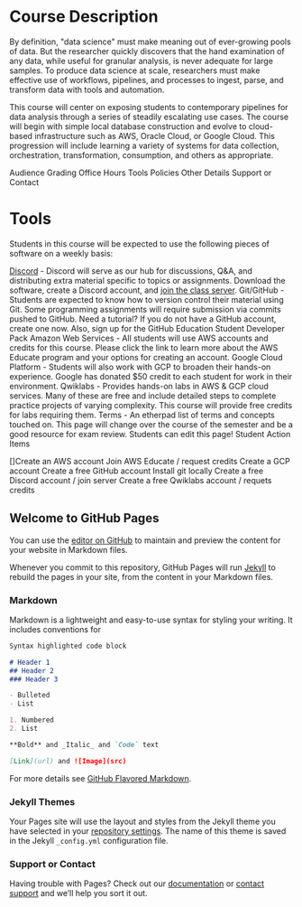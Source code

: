
# Course Description #
By definition, "data science" must make meaning out of ever-growing pools of data. But the researcher quickly discovers that the hand examination of any data, while useful for granular analysis, is never adequate for large samples. To produce data science at scale, researchers must make effective use of workflows, pipelines, and processes to ingest, parse, and transform data with tools and automation.

This course will center on exposing students to contemporary pipelines for data analysis through a series of steadily escalating use cases. The course will begin with simple local database construction and evolve to cloud-based infrastructure such as AWS, Oracle Cloud, or  Google Cloud. This progression will include learning a variety of systems for data collection, orchestration, transformation, consumption, and others as appropriate.

Audience
Grading
Office Hours
Tools
Policies
Other Details
Support or Contact

# Tools #

Students in this course will be expected to use the following pieces of software on a weekly basis:


[Discord](https://discord.com/invite/Cr73MxMp) - Discord will serve as our hub for discussions, Q&A, and distributing extra material specific to topics or assignments. Download the software, create a Discord account, and [join the class server](https://discord.com/invite/Cr73MxMp).
Git/GitHub - Students are expected to know how to version control their material using Git. Some programming assignments will require submission via commits pushed to GitHub. Need a tutorial? If you do not have a GitHub account, create one now. Also, sign up for the GitHub Education Student Developer Pack
Amazon Web Services - All students will use AWS accounts and credits for this course. Please click the link to learn more about the AWS Educate program and your options for creating an account.
Google Cloud Platform - Students will also work with GCP to broaden their hands-on experience. Google has donated $50 credit to each student for work in their environment.
Qwiklabs - Provides hands-on labs in AWS & GCP cloud services. Many of these are free and include detailed steps to complete practice projects of varying complexity. This course will provide free credits for labs requiring them.
Terms - An etherpad list of terms and concepts touched on. This page will change over the course of the semester and be a good resource for exam review. Students can edit this page!
Student Action Items

[]Create an AWS account 
 Join AWS Educate / request credits 
 Create a GCP account 
 Create a free GitHub account 
 Install git locally 
 Create a free Discord account / join server 
 Create a free Qwiklabs account / requets credits 
 

## Welcome to GitHub Pages

You can use the [editor on GitHub](https://github.com/jasonwnc/jasonwnc/edit/gh-pages/index.md) to maintain and preview the content for your website in Markdown files.

Whenever you commit to this repository, GitHub Pages will run [Jekyll](https://jekyllrb.com/) to rebuild the pages in your site, from the content in your Markdown files.

### Markdown

Markdown is a lightweight and easy-to-use syntax for styling your writing. It includes conventions for

```markdown
Syntax highlighted code block

# Header 1
## Header 2
### Header 3

- Bulleted
- List

1. Numbered
2. List

**Bold** and _Italic_ and `Code` text

[Link](url) and ![Image](src)
```

For more details see [GitHub Flavored Markdown](https://guides.github.com/features/mastering-markdown/).

### Jekyll Themes

Your Pages site will use the layout and styles from the Jekyll theme you have selected in your [repository settings](https://github.com/jasonwnc/jasonwnc/settings/pages). The name of this theme is saved in the Jekyll `_config.yml` configuration file.

### Support or Contact

Having trouble with Pages? Check out our [documentation](https://docs.github.com/categories/github-pages-basics/) or [contact support](https://support.github.com/contact) and we’ll help you sort it out.
